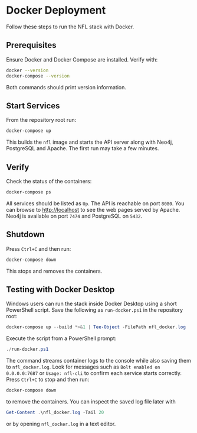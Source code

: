 # Docker Deployment

Follow these steps to run the NFL stack with Docker.

## Prerequisites

Ensure Docker and Docker Compose are installed. Verify with:

```bash
docker --version
docker-compose --version
```

Both commands should print version information.

## Start Services

From the repository root run:

```bash
docker-compose up
```

This builds the `nfl` image and starts the API server along with Neo4j,
PostgreSQL and Apache. The first run may take a few minutes.

## Verify

Check the status of the containers:

```bash
docker-compose ps
```

All services should be listed as `Up`. The API is reachable on port `8080`.
You can browse to [http://localhost](http://localhost) to see the web pages
served by Apache. Neo4j is available on port `7474` and PostgreSQL on `5432`.

## Shutdown

Press `Ctrl+C` and then run:

```bash
docker-compose down
```

This stops and removes the containers.

## Testing with Docker Desktop

Windows users can run the stack inside Docker Desktop using a short PowerShell
script. Save the following as `run-docker.ps1` in the repository root:

```powershell
docker-compose up --build *>&1 | Tee-Object -FilePath nfl_docker.log
```

Execute the script from a PowerShell prompt:

```powershell
./run-docker.ps1
```

The command streams container logs to the console while also saving them to
`nfl_docker.log`. Look for messages such as `Bolt enabled on 0.0.0.0:7687` or
`Usage: nfl-cli` to confirm each service starts correctly. Press `Ctrl+C` to
stop and then run:

```powershell
docker-compose down
```

to remove the containers. You can inspect the saved log file later with

```powershell
Get-Content .\nfl_docker.log -Tail 20
```

or by opening `nfl_docker.log` in a text editor.
